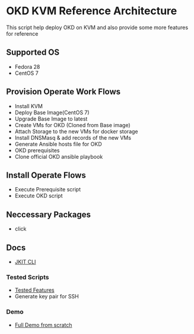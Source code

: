 # OKD KVM Reference Architecture

This script help deploy OKD on KVM and also provide some more features for reference


## Supported OS
- Fedora 28
- CentOS 7

## Provision Operate Work Flows

- Install KVM
- Deploy Base Image(CentOS 7)
- Upgrade Base Image to latest
- Create VMs for OKD (Cloned from Base image)
- Attach Storage to the new VMs for docker storage
- Install DNSMasq & add records of the new VMs
- Generate Ansible hosts file for OKD
- OKD prerequisites
- Clone official OKD ansible playbook 

## Install Operate Flows

- Execute Prerequisite script
- Execute OKD script


## Neccessary Packages

- click

## Docs

- [JKIT CLI](./docs/jkit.md)
  
### Tested Scripts

- [Tested Features](./docs/tested_scripts.md)
- Generate key pair for SSH

### Demo
- [Full Demo from scratch](./docs/full_demo.md)
